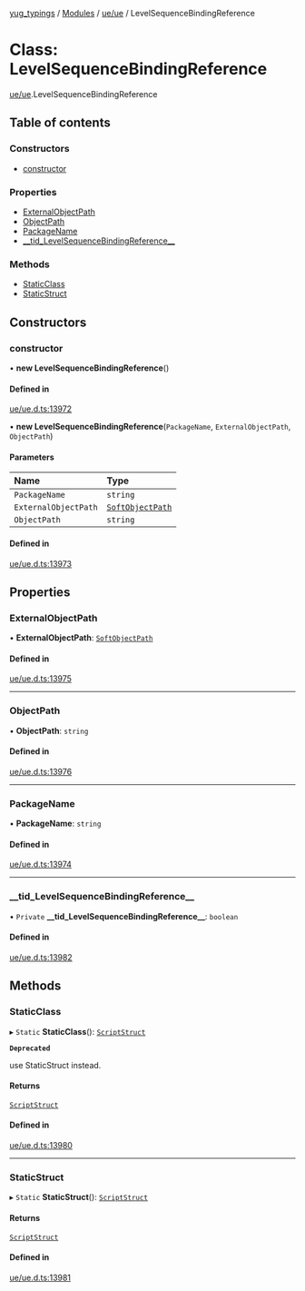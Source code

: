 [yug_typings](../README.md) / [Modules](../modules.md) / [ue/ue](../modules/ue_ue.md) / LevelSequenceBindingReference

# Class: LevelSequenceBindingReference

[ue/ue](../modules/ue_ue.md).LevelSequenceBindingReference

## Table of contents

### Constructors

- [constructor](ue_ue.LevelSequenceBindingReference.md#constructor)

### Properties

- [ExternalObjectPath](ue_ue.LevelSequenceBindingReference.md#externalobjectpath)
- [ObjectPath](ue_ue.LevelSequenceBindingReference.md#objectpath)
- [PackageName](ue_ue.LevelSequenceBindingReference.md#packagename)
- [\_\_tid\_LevelSequenceBindingReference\_\_](ue_ue.LevelSequenceBindingReference.md#__tid_levelsequencebindingreference__)

### Methods

- [StaticClass](ue_ue.LevelSequenceBindingReference.md#staticclass)
- [StaticStruct](ue_ue.LevelSequenceBindingReference.md#staticstruct)

## Constructors

### constructor

• **new LevelSequenceBindingReference**()

#### Defined in

[ue/ue.d.ts:13972](https://github.com/YugMetaverse/yug_typings/blob/25cad34/ue/ue.d.ts#L13972)

• **new LevelSequenceBindingReference**(`PackageName`, `ExternalObjectPath`, `ObjectPath`)

#### Parameters

| Name | Type |
| :------ | :------ |
| `PackageName` | `string` |
| `ExternalObjectPath` | [`SoftObjectPath`](ue_ue.SoftObjectPath.md) |
| `ObjectPath` | `string` |

#### Defined in

[ue/ue.d.ts:13973](https://github.com/YugMetaverse/yug_typings/blob/25cad34/ue/ue.d.ts#L13973)

## Properties

### ExternalObjectPath

• **ExternalObjectPath**: [`SoftObjectPath`](ue_ue.SoftObjectPath.md)

#### Defined in

[ue/ue.d.ts:13975](https://github.com/YugMetaverse/yug_typings/blob/25cad34/ue/ue.d.ts#L13975)

___

### ObjectPath

• **ObjectPath**: `string`

#### Defined in

[ue/ue.d.ts:13976](https://github.com/YugMetaverse/yug_typings/blob/25cad34/ue/ue.d.ts#L13976)

___

### PackageName

• **PackageName**: `string`

#### Defined in

[ue/ue.d.ts:13974](https://github.com/YugMetaverse/yug_typings/blob/25cad34/ue/ue.d.ts#L13974)

___

### \_\_tid\_LevelSequenceBindingReference\_\_

• `Private` **\_\_tid\_LevelSequenceBindingReference\_\_**: `boolean`

#### Defined in

[ue/ue.d.ts:13982](https://github.com/YugMetaverse/yug_typings/blob/25cad34/ue/ue.d.ts#L13982)

## Methods

### StaticClass

▸ `Static` **StaticClass**(): [`ScriptStruct`](ue_ue.ScriptStruct.md)

**`Deprecated`**

use StaticStruct instead.

#### Returns

[`ScriptStruct`](ue_ue.ScriptStruct.md)

#### Defined in

[ue/ue.d.ts:13980](https://github.com/YugMetaverse/yug_typings/blob/25cad34/ue/ue.d.ts#L13980)

___

### StaticStruct

▸ `Static` **StaticStruct**(): [`ScriptStruct`](ue_ue.ScriptStruct.md)

#### Returns

[`ScriptStruct`](ue_ue.ScriptStruct.md)

#### Defined in

[ue/ue.d.ts:13981](https://github.com/YugMetaverse/yug_typings/blob/25cad34/ue/ue.d.ts#L13981)
